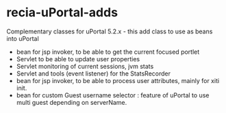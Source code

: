 # recia-uPortal-adds
Complementary classes for uPortal 5.2.x - this add class to use as beans into uPortal

- bean for jsp invoker, to be able to get the current focused portlet
- Servlet to be able to update user properties
- Servlet monitoring of current sessions, jvm stats
- Servlet and tools (event listener) for the StatsRecorder
- bean for jsp invoker, to be able to process user attributes, mainly for xiti init.
- bean for custom Guest username selector : feature of uPortal to use multi guest depending on serverName.